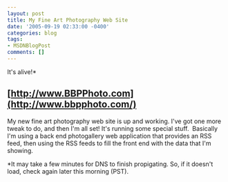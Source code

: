 ```yaml
---
layout: post
title: My Fine Art Photography Web Site
date: '2005-09-19 02:33:00 -0400'
categories: blog
tags:
- MSDNBlogPost
comments: []
---
```


It's alive!*

## [http://www.BBPPhoto.com](http://www.bbpphoto.com/) 

<p>My new fine art photography web site is up and working. I've got one more tweak to do, and then I'm all set! It's running some special stuff.&nbsp; Basically I'm using a back end photogallery web application that provides an RSS feed, then using the RSS feeds to fill the front end with the data that I'm showing.

*It may take a few minutes for DNS to finish propigating. So, if it doesn't load, check again later this morning (PST).
